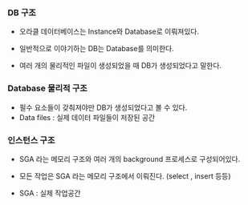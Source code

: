 ### DB 구조

- 오라클 데이터베이스는 Instance와 Database로 이뤄져있다.
- 일반적으로 이야기하는 DB는 Database를 의미한다. 

- 여러 개의 물리적인 파일이 생성되었을 때 DB가 생성되었다고 말한다.



### Database 물리적 구조
- 필수 요소들이 갖춰져야만 DB가 생성되었다고 볼 수 있다.
- Data files : 실제 데이터 파일들이 저장된 공간


### 인스턴스 구조
- SGA 라는 메모리 구조와 여러 개의 background 프로세스로 구성되어있다.

- 모든 작업은 SGA 라는 메모리 구조에서 이뤄진다. (select , insert 등등)
- SGA : 실제 작업공간
